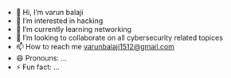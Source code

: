- 👋 Hi, I’m varun balaji
- 👀 I’m interested in hacking 
- 🌱 I’m currently learning networking
- 💞️ I’m looking to collaborate on all cybersecurity related topices
- 📫 How to reach me varunbalaji1512@gmail.com
- 😄 Pronouns: ...
- ⚡ Fun fact: ...

<!---
Hddhsbbd/Hddhsbbd is a ✨ special ✨ repository because its `README.md` (this file) appears on your GitHub profile.
You can click the Preview link to take a look at your changes.
--->
